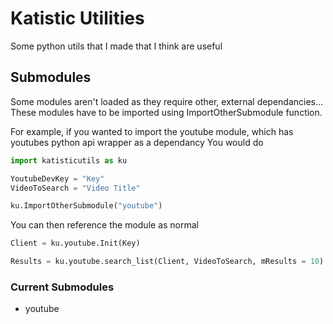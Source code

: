 # Katistic Utilities
Some python utils that I made that I think are useful

## Submodules

Some modules aren't loaded as they require other, external dependancies... These modules have to be imported using ImportOtherSubmodule function.

For example, if you wanted to import the youtube module, which has youtubes python api wrapper as a dependancy
You would do

```python
import katisticutils as ku

YoutubeDevKey = "Key"
VideoToSearch = "Video Title"

ku.ImportOtherSubmodule("youtube")
```
You can then reference the module as normal

```python
Client = ku.youtube.Init(Key)

Results = ku.youtube.search_list(Client, VideoToSearch, mResults = 10)
```

### Current Submodules

* youtube

